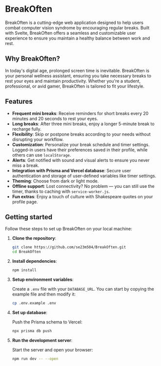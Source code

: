 # BreakOften

BreakOften is a cutting-edge web application designed to help users combat computer vision syndrome by encouraging regular breaks. Built with Svelte, BreakOften offers a seamless and customizable user experience to ensure you maintain a healthy balance between work and rest.

## Why BreakOften?

In today's digital age, prolonged screen time is inevitable. BreakOften is your personal wellness assistant, ensuring you take necessary breaks to rest your eyes and maintain productivity. Whether you're a student, professional, or avid gamer, BreakOften is tailored to fit your lifestyle.

## Features

- **Frequent mini breaks**: Receive reminders for short breaks every 20 minutes and 20 seconds to rest your eyes.
- **Long breaks**: After three mini breaks, enjoy a longer 5-minute break to recharge fully.
- **Flexibility**: Skip or postpone breaks according to your needs without disrupting your workflow.
- **Customization**: Personalize your break schedule and timer settings. Logged-in users have their preferences saved in their profile, while others can use `localStorage`.
- **Alerts**: Get notified with sound and visual alerts to ensure you never miss a break.
- **Integration with Prisma and Vercel database**: Secure user authentication and storage of user-defined variables like timer settings.
- **Theming**: Choose from dark or light mode.
- **Offline support**: Lost connectivity? No problem — you can still use the timer, thanks to caching with `service-worker.js`.
- **Fun extras**: Enjoy a touch of culture with Shakespeare quotes on your profile page.

## Getting started

Follow these steps to set up BreakOften on your local machine:

1. **Clone the repository**:

   ```bash
   git clone https://github.com/se23m504/BreakOften.git
   cd BreakOften
   ```

2. **Install dependencies**:

   ```bash
   npm install
   ```

3. **Setup environment variables**:

   Create a `.env` file with your `DATABASE_URL`. You can start by copying the example file and then modify it:

   ```bash
   cp .env.example .env
   ```

4. **Set up database**:

   Push the Prisma schema to Vercel:

   ```bash
   npx prisma db push
   ```

5. **Run the development server**:

   Start the server and open your browser:

   ```bash
   npm run dev -- --open
   ```

